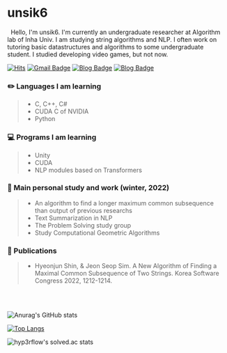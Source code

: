 
# unsik6

&nbsp;&nbsp;Hello, I'm unsik6. I'm currently an undergraduate researcher at Algorithm lab of Inha Univ. I am studying string algorithms and NLP. I often work on tutoring basic datastructures and algorithms to some undergraduate student. I studied developing video games, but not now.

[![Hits](https://hits.seeyoufarm.com/api/count/incr/badge.svg?url=https%3A%2F%2Funsik6.github.io&count_bg=%23000000&title_bg=%23000000&icon=github.svg&icon_color=%23FFFFFF&title=hits&edge_flat=true)](https://hits.seeyoufarm.com)
[![Gmail Badge](https://img.shields.io/badge/-Gmail-d14836?style=flat-square&logo=Gmail&logoColor=white&link=mailto:tlsguswns1196xx@gmail.com)](mailto:tlsguswns1196xx@gmail.com)
[![Blog Badge](http://img.shields.io/badge/NaverBlog-03C75A?style=flat-square&logo=Naver&link=https://blog.naver.com/tlsguswns119)](https://blog.naver.com/tlsguswns119) [![Blog Badge](http://img.shields.io/badge/GitBlog-181717?style=flat-square&logo=GitHub&link=https://unsik6.github.io/about/)](https://unsik6.github.io/about/)

### :pencil2: Languages I am learning
> -  C, C++, C#
> -  CUDA C of NVIDIA
> -  Python

### :computer: Programs I am learning
> - Unity
> - CUDA
> - NLP modules based on Transformers

### :open_file_folder: Main personal study and work (winter, 2022)
> - An algorithm to find a longer maximum common subsequence than output of previous researchs
> - Text Summarization in NLP
> - The Problem Solving study group
> - Study Computational Geometric Algorithms

### :bookmark_tabs: Publications
> - Hyeonjun Shin, & Jeon Seop Sim. A New Algorithm of Finding a Maximal Common Subsequence of Two Strings. Korea Software Congress 2022, 1212-1214.

<br/> <br/>


![Anurag's GitHub stats](https://github-readme-stats.vercel.app/api?username=unsik6&show_icons=true&theme=tokyonight)

[![Top Langs](https://github-readme-stats.vercel.app/api/top-langs/?username=unsik6&layout=compact)](https://github.com/anuraghazra/github-readme-stats)


![hyp3rflow's solved.ac stats](https://github-readme-solvedac.hyp3rflow.vercel.app/api/?handle=unsik6)

<!---
Unsik6/Unsik6 is a ✨ special ✨ repository because its `README.md` (this file) appears on your GitHub profile.
You can click the Preview link to take a look at your changes.
--->
